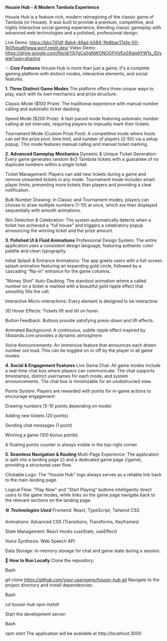 **Housie Hub - A Modern Tambola Experience**

Housie Hub is a feature-rich, modern reimagining of the classic game of Tambola (or Housie). It was built to provide a premium, competitive, and highly interactive social gaming experience, blending classic gameplay with advanced web technologies and a polished, professional design.

Live Demo: https://bbc741df-8ab4-46ad-b584-1fe8bac17a1e-00-1b05esa6fiewa.worf.replit.dev/
Video Demo: https://drive.google.com/file/d/13j7gCs0gNWONOOFHVEeS9gIqhYW1x_lD/view?usp=sharing

✨ _**Core Features**_
Housie Hub is more than just a game; it's a complete gaming platform with distinct modes, interactive elements, and social features.

**1. Three Distinct Game Modes**
The platform offers three unique ways to play, each with its own mechanics and prize structure:

Classic Mode ($100 Prize): The traditional experience with manual number calling and automatic ticket daubing.

Speed Mode ($200 Prize): A fast-paced mode featuring automatic number calling at set intervals, requiring players to manually mark their tickets.

Tournament Mode (Custom Prize Pool): A competitive mode where hosts can set the prize pool, time limit, and number of players (2-50) via a setup popup. This mode features manual calling and manual ticket marking.

**2. Advanced Gameplay Mechanics**
Dynamic & Unique Ticket Generation: Every game generates random 9x3 Tambola tickets with a guarantee of no duplicate numbers within a single ticket.

Ticket Management: Players can add new tickets during a game and remove unwanted tickets in any mode. Tournament mode includes smart player limits, preventing more tickets than players and providing a clear notification.

Bulk Number Drawing: In Classic and Tournament modes, players can choose to draw multiple numbers (1-10) at once, which are then displayed sequentially with smooth animations.

Win Detection & Celebration: The system automatically detects when a ticket has achieved a "full house" and triggers a celebratory popup announcing the winning ticket and the prize amount.

**3. Polished UI & Fluid Animations**
Professional Design System: The entire application uses a consistent design language, featuring authentic color palette and clean typography.

Initial Splash & Entrance Animations: The app greets users with a full-screen splash animation featuring an expanding gold circle, followed by a cascading "flip-in" entrance for the game columns.

"Money Shot" Auto-Daubing: The standout animation where a called number on a ticket is marked with a beautiful gold ripple effect that smoothly fills the cell.

Interactive Micro-interactions: Every element is designed to be interactive:

3D Hover Effects: Tickets lift and tilt on hover.

Button Feedback: Buttons provide satisfying press-down and lift effects.

Animated Background: A continuous, subtle ripple effect inspired by 14islands.com provides a dynamic atmosphere.

Voice Announcements: An immersive feature that announces each drawn number out loud. This can be toggled on or off by the player in all game modes.

**4. Social & Engagement Features**
Live Game Chat: All game modes include a real-time chat box where players can communicate. The chat supports timestamps, distinct usernames for each mode, and system announcements. The chat box is minimizable for an unobstructed view.

Points System: Players are rewarded with points for in-game actions to encourage engagement:

Drawing numbers (5-10 points depending on mode)

Adding new tickets (20 points)

Sending chat messages (1 point)

Winning a game (100 bonus points)

A floating points counter is always visible in the top-right corner.

**5. Seamless Navigation & Routing**
Multi-Page Experience: The application is split into a landing page (/) and a dedicated game page (/game), providing a structured user flow.

Clickable Logo: The "Housie Hub" logo always serves as a reliable link back to the main landing page.

Logical Flow: "Play Now" and "Start Playing" buttons intelligently direct users to the game modes, while links on the game page navigate back to the relevant sections on the landing page.

🛠️ _**Technologies Used**_
Frontend: React, TypeScript, Tailwind CSS

Animations: Advanced CSS (Transitions, Transforms, Keyframes)

State Management: React Hooks (useState, useEffect)

Voice Synthesis: Web Speech API

Data Storage: In-memory storage for chat and game state during a session.

🚀 **How to Run Locally**
Clone the repository:

Bash

_git clone https://github.com/your-username/housie-hub.git_
Navigate to the project directory and install dependencies:

Bash

_cd housie-hub
npm install_

Start the development server:

Bash

_npm start_
The application will be available at http://localhost:3000
